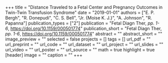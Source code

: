 +++
title = "Distance Traveled to a Fetal Center and Pregnancy Outcomes in Twin-Twin Transfusion Syndrome"
date = "2019-01-01"
authors = ["E. P. Bergh", "R. Donepudi", "C. S. Bell", "Jr. {Moise K. J.}", "A. Johnson", "R. Papanna"]
publication_types = ["2"]
publication = "Fetal Diagn Ther, _pp. 1-6_, https://doi.org/10.1159/000501774"
publication_short = "Fetal Diagn Ther, _pp. 1-6_, https://doi.org/10.1159/000501774"
abstract = ""
abstract_short = ""
image_preview = ""
selected = false
projects = []
tags = []
url_pdf = ""
url_preprint = ""
url_code = ""
url_dataset = ""
url_project = ""
url_slides = ""
url_video = ""
url_poster = ""
url_source = ""
math = true
highlight = true
[header]
image = ""
caption = ""
+++
